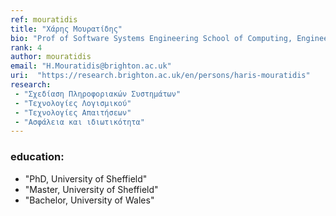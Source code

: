 ```yaml
---
ref: mouratidis
title: "Χάρης Μουρατίδης"
bio: "Prof of Software Systems Engineering School of Computing, Engineering and Maths"
rank: 4
author: mouratidis
email: "H.Mouratidis@brighton.ac.uk"
uri:  "https://research.brighton.ac.uk/en/persons/haris-mouratidis"
research:
 - "Σχεδίαση Πληροφοριακών Συστημάτων"
 - "Τεχνολογίες Λογισμικού"
 - "Τεχνολογίες Απαιτήσεων"
 - "Ασφάλεια και ιδιωτικότητα"
---
```


### education:
  - "PhD, University of Sheffield"
  - "Master, University of Sheffield"
  - "Bachelor, University of Wales"
